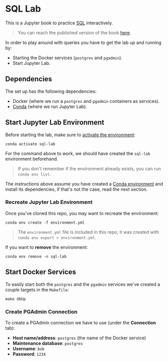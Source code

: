 # SQL Lab
This is a Jupyter book to practice [SQL][1] interactively.

> You can reach the published version of the book [here][2].

In order to play around with queries you have to get the lab up and running by:

- Starting the Docker services (``postgres`` and ``pgadmin``).
- Start Jupyter Lab.

## Dependencies
The set up has the following dependencies:

- Docker (where we run a ``postgres`` and ``pgadmin`` containers as services).
- [Conda][3] (where we run Jupyter Lab).

## Start Jupyter Lab Environment
Before starting the lab, make sure to [activate the environment][4]:
```
conda activate sql-lab
```

For the command above to work, we should have created the ``sql-lab`` environment beforehand.

> If you don't remember if the environment already exists, you can run ``conda env list``.

The instructions above assume you have created a [Conda environment][5] and install its dependencies, if that's not the case, read the next section.

### Recreate Jupyter Lab Environment
Once you've cloned this repo, you may want to recreate the environment:
```
conda env create -f environment.yml
```

> The ``environment.yml`` file is included in this repo; it was created with ``conda env export > environment.yml``.

If you want to **remove** the environment:
```
conda env remove -n sql-lab
```

## Start Docker Services
To easily start both the ``postgres`` and the ``pgadmin`` services we've created a couple targets in the ``Makefile``:
```
make dbUp
```

### Create PGAdmin Connection
To create a PGAdmin connection we have to use (under the **Connection** tab):

- **Host name/address**: ``postgres`` (the name of the Docker service)
- **Maintenance database**: ``postgres``
- **Username**: ``bob``
- **Password**: ``1234``

<!-- links -->
[1]: https://en.wikipedia.org/wiki/SQL
[2]: https://lifebalance.github.io/sql-lab/README.html
[3]: https://docs.conda.io/en/latest/
[4]: https://conda.io/projects/conda/en/latest/user-guide/tasks/manage-environments.html#activating-an-environment
[5]: https://conda.io/projects/conda/en/latest/user-guide/tasks/manage-environments.html
